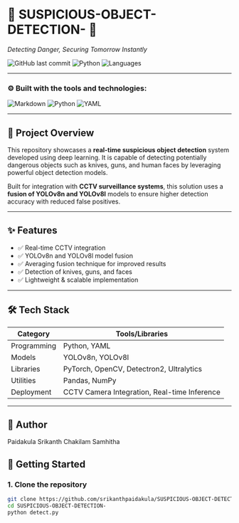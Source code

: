
# 🚨 SUSPICIOUS-OBJECT-DETECTION- 🚨

*Detecting Danger, Securing Tomorrow Instantly*

![GitHub last commit](https://img.shields.io/github/last-commit/srikanthpaidakula/SUSPICIOUS-OBJECT-DETECTION-?color=blue)
![Python](https://img.shields.io/badge/python-100%25-blue)
![Languages](https://img.shields.io/github/languages/count/srikanthpaidakula/SUSPICIOUS-OBJECT-DETECTION-?color=gray)

---

### ⚙️ Built with the tools and technologies:

![Markdown](https://img.shields.io/badge/-Markdown-000000?style=flat&logo=markdown)
![Python](https://img.shields.io/badge/-Python-3776AB?style=flat&logo=python&logoColor=white)
![YAML](https://img.shields.io/badge/-YAML-C72B2B?style=flat&logo=yaml&logoColor=white)

---

## 🧠 Project Overview

This repository showcases a **real-time suspicious object detection** system developed using deep learning. It is capable of detecting potentially dangerous objects such as knives, guns, and human faces by leveraging powerful object detection models.

Built for integration with **CCTV surveillance systems**, this solution uses a **fusion of YOLOv8n and YOLOv8l** models to ensure higher detection accuracy with reduced false positives.

---

## ✨ Features

- ✅ Real-time CCTV integration
- ✅ YOLOv8n and YOLOv8l model fusion
- ✅ Averaging fusion technique for improved results
- ✅ Detection of knives, guns, and faces
- ✅ Lightweight & scalable implementation

---

## 🛠️ Tech Stack

| Category         | Tools/Libraries                       |
|------------------|----------------------------------------|
| Programming      | Python, YAML                          |
| Models           | YOLOv8n, YOLOv8l                      |
| Libraries        | PyTorch, OpenCV, Detectron2, Ultralytics |
| Utilities        | Pandas, NumPy                         |
| Deployment       | CCTV Camera Integration, Real-time Inference |

---
## 👤 Author
Paidakula Srikanth
Chakilam Samhitha



## 🚀 Getting Started

### 1. Clone the repository

```bash
git clone https://github.com/srikanthpaidakula/SUSPICIOUS-OBJECT-DETECTION-.git
cd SUSPICIOUS-OBJECT-DETECTION-
python detect.py



